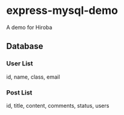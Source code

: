 # express-mysql-demo

A demo for Hiroba

## Database

### User List

id, name, class, email

### Post List

id, title, content, comments, status, users
